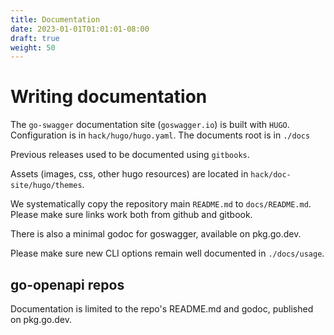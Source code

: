 ```yaml
---
title: Documentation
date: 2023-01-01T01:01:01-08:00
draft: true
weight: 50
---
```

# Writing documentation

The `go-swagger` documentation site (`goswagger.io`) is built with `HUGO`.
Configuration is in `hack/hugo/hugo.yaml`. The documents root is in `./docs`

Previous releases used to be documented using `gitbooks`.

Assets (images, css, other hugo resources) are located in `hack/doc-site/hugo/themes`.

We systematically copy the repository main `README.md` to `docs/README.md`.
Please make sure links work both from github and gitbook.

There is also a minimal godoc for goswagger, available on pkg.go.dev.

Please make sure new CLI options remain well documented in `./docs/usage`.

## go-openapi repos

Documentation is limited to the repo's README.md and godoc, published on pkg.go.dev.
